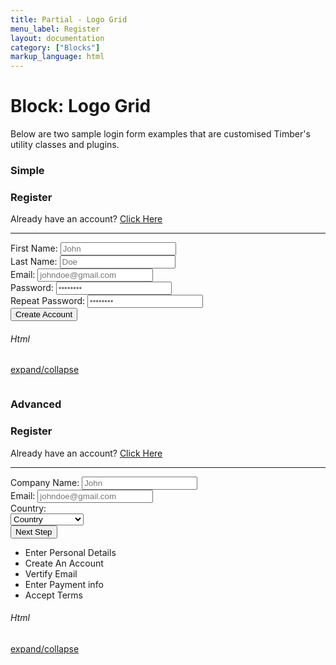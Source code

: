 ```yaml
---
title: Partial - Logo Grid
menu_label: Register
layout: documentation
category: ["Blocks"]
markup_language: html
---
```


<div class="section-block">
  <div class="row pt-40 pt-md-40">
    <div class="col w-9/12 w-md-full order-2 content-inner">
      <h1 class="font-light">Block: Logo Grid</h1>
      <p class="mb-10">Below are two sample login form examples that are customised Timber's utility classes and plugins.</p>
      <h3 class="font-light mt-80">Simple</h3>
      <!-- Register Section -->
      <div class="section-block bg-grey-ultralight">
        <div class="row">
          <div class="col w-8/12 offset-2">
            <div class="register-form-container card rounded size-xl bg-white border-grey-ultralight shadow-x3">
              <div class="row">
                <div class="col w-full px-0">
                  <h3>Register</h3>
                  <p class="mb-20">Already have an account? <a href="#" class="fade-location">Click Here</a></p>
                  <hr>
                </div>
              </div>
              <form class="register-form" action="#" method="post" novalidate="">
                <div class="row row-form">
                  <div class="col w-6/12">
                    <label>First Name:</label>
                    <input type="text" name="user_firstname" class="form-firstname form-element rounded size-md" placeholder="John" required="">
                  </div>
                  <div class="col w-6/12">
                    <label>Last Name:</label>
                    <input type="text" name="user_lastname" class="form-lastname form-element rounded size-md" placeholder="Doe" required="">
                  </div>
                </div>
                <div class="row">
                  <div class="col w-full px-0">
                    <label>Email:</label>
                    <input type="email" name="user_email" class="form-email form-element rounded size-md" placeholder="johndoe@gmail.com" required="">
                  </div>
                </div>
                <div class="row row-form">
                  <div class="col w-6/12">
                    <label>Password:</label>
                    <input type="password" name="user_password" class="form-password form-element rounded size-md" placeholder="••••••••" required="">
                  </div>
                  <div class="col w-6/12">
                    <label>Repeat Password:</label>
                    <input type="password" name="user_password_repeat" class="form-password form-element rounded size-md" placeholder="••••••••" required="">
                  </div>
                </div>
                <div class="row row-form">
                  <div class="col w-full mt-10">
                    <input type="submit" value="Create Account" class="form-submit button rounded size-md mb-0">
                  </div>
                </div>
              </form>
            </div>
          </div>
        </div>
      </div>
      <!-- Register Section End -->
      <!-- code -->
      <div class="flex items-center justify-between mt-30">
        <h6 class="uppercase">Html</h6>
        <a href="#html-example-1" class="collapsable mb-20 text-small color-grey color-active-blue">expand/collapse</a>
      </div>
      <div id="html-example-1" data-min-height="300" class="collapsable-target rounded p-20 overflow-y-scroll mb-0 bg-gradient-grey-ultralight border-l border-4 border-solid border-indigo">
        <pre class="m-0 language-html"><code class="inline-block scrolling-touch"><!--<div class="register-form-container card rounded size-xl bg-white border-grey-ultralight shadow-x3">
	<div class="row">
		<div class="col w-full px-0">
			<h3>Register</h3>
			<p class="mb-20">Already have an account? <a href="#" class="fade-location">Click Here</a></p>
			<hr>
		</div>
	</div>
	<form class="register-form" action="#" method="post" novalidate>
		<div class="row row-form">
			<div class="col w-6/12">
				<label>First Name:</label>
				<input type="text" name="user_firstname" class="form-firstname form-element rounded size-md" placeholder="John" required>
			</div>
			<div class="col w-6/12">
				<label>Last Name:</label>
				<input type="text" name="user_lastname" class="form-lastname form-element rounded size-md" placeholder="Doe" required>
			</div>
		</div>
		<div class="row">
			<div class="col w-full px-0">
				<label>Email:</label>
				<input type="email" name="user_email" class="form-email form-element rounded size-md" placeholder="johndoe@gmail.com" required>
			</div>
		</div>
		<div class="row row-form">
			<div class="col w-6/12">
				<label>Password:</label>
				<input type="password" name="user_password" class="form-password form-element rounded size-md" placeholder="••••••••" required>
			</div>
			<div class="col w-6/12">
				<label>Repeat Password:</label>
				<input type="password" name="user_password_repeat" class="form-password form-element rounded size-md" placeholder="••••••••" required>
			</div>
		</div>
		<div class="row row-form">
			<div class="col w-full mt-10">
				<input type="submit" value="Create Account" class="form-submit button rounded size-md mb-0">
			</div>
		</div>
	</form>
</div>
--></code></pre>
      </div>
      <!-- code -->
      <h3 class="font-light mt-80">Advanced</h3>
      <!-- Register Section -->
      <div class="section-block bg-grey-ultralight">
        <div class="row">
          <div class="col w-6/12 w-md-full offset-1 offset-md-0">
            <div class="register-form-container card rounded size-xl bg-white border-grey-ultralight shadow-x3">
              <div class="row">
                <div class="col w-full">
                  <h3>Register</h3>
                  <p class="mb-20">Already have an account? <a href="#" class="fade-location">Click Here</a></p>
                  <hr>
                </div>
              </div>
              <form class="register-form" action="#" method="post" novalidate="">
                <div class="row">
                  <div class="col w-full px-0">
                    <label>Company Name:</label>
                    <input type="text" name="user_company" class="form-companyname form-element rounded size-md" placeholder="John" required="">
                  </div>
                </div>
                <div class="row">
                  <div class="col w-full px-0">
                    <label>Email:</label>
                    <input type="email" name="user_email" class="form-email form-element rounded size-md" placeholder="johndoe@gmail.com" required="">
                  </div>
                </div>
                <div class="row">
                  <div class="col w-full px-0">
                    <label>Country:</label>
                    <div class="form-select size-md">
                      <select name="user_country" class="form-element rounded" required="">
                        <option selected="selected" value="">Country</option>
                        <option value="">Andorra</option>
                        <option value="">France</option>
                        <option value="">Germany</option>
                        <option value="">Norway</option>
                        <option value="">Sweden</option>
                        <option value="">United Kingdom</option>
                        <option value="">United States</option>
                      </select>
                    </div>
                  </div>
                </div>
                <div class="row">
                  <div class="col w-full px-0 mt-10">
                    <input type="submit" value="Next Step" class="form-submit button rounded size-md w-full mb-0">
                  </div>
                </div>
              </form>
            </div>
          </div>
          <div class="col w-4/12 hide-md">
            <ul class="progressline sticky pst-30 left">
              <li class="progressline-item active">
                <div class="progressline-content pb-20">
                  <span>Enter Personal Details</span>
                </div>
              </li>
              <li class="progressline-item disabled">
                <div class="progressline-content pb-20">
                  <span>Create An Account</span>
                </div>
              </li>
              <li class="progressline-item disabled">
                <div class="progressline-content pb-20">
                  <span>Vertify Email</span>
                </div>
              </li>
              <li class="progressline-item disabled">
                <div class="progressline-content pb-20">
                  <span>Enter Payment info</span>
                </div>
              </li>
              <li class="progressline-item disabled">
                <div class="progressline-content pb-20">
                  <span>Accept Terms</span>
                </div>
              </li>
            </ul>
          </div>
        </div>
      </div>
      <!-- Register Section End -->
      <!-- code -->
      <div class="flex items-center justify-between mt-30">
        <h6 class="uppercase">Html</h6>
        <a href="#html-example-2" class="collapsable mb-20 text-small color-grey color-active-blue">expand/collapse</a>
      </div>
      <div id="html-example-2" data-min-height="300" class="collapsable-target rounded p-20 overflow-y-scroll mb-0 bg-gradient-grey-ultralight border-l border-4 border-solid border-indigo">
        <pre class="m-0 language-html"><code class="inline-block scrolling-touch"><!--<div class="row">
	<div class="col w-6/12 w-md-full offset-1 offset-md-0">
		<div class="register-form-container card rounded size-xl bg-white border-grey-ultralight shadow-x3">
			<div class="row">
				<div class="col w-full">
					<h3>Register</h3>
					<p class="mb-20">Already have an account? <a href="#" class="fade-location">Click Here</a></p>
					<hr>
				</div>
			</div>
			<form class="register-form" action="#" method="post" novalidate>
				<div class="row">
					<div class="col w-full px-0">
						<label>Company Name:</label>
						<input type="text" name="user_company" class="form-companyname form-element rounded size-md" placeholder="John" required>
					</div>
				</div>
				<div class="row">
					<div class="col w-full px-0">
						<label>Email:</label>
						<input type="email" name="user_email" class="form-email form-element rounded size-md" placeholder="johndoe@gmail.com" required>
					</div>
				</div>
				<div class="row">
					<div class="col w-full px-0">
						<label>Country:</label>
						<div class="form-select size-md">
							<select name="user_country" class="form-element rounded" required>
								<option selected="selected" value="">Country</option>
								<option value="">Andorra</option>
								<option value="">France</option>
								<option value="">Germany</option>
								<option value="">Norway</option>
								<option value="">Sweden</option>
								<option value="">United Kingdom</option>
								<option value="">United States</option>
							</select>
						</div>
					</div>
				</div>
				<div class="row">
					<div class="col w-full px-0 mt-10">
						<input type="submit" value="Next Step" class="form-submit button rounded size-md w-full mb-0">
					</div>
				</div>
			</form>
		</div>
	</div>
	<div class="col w-4/12 hide-md">
		<ul class="progressline sticky pst-30 left">
			<li class="progressline-item active">
				<div class="progressline-content pb-20">
					<span>Enter Personal Details</span>
				</div>
			</li>
			<li class="progressline-item disabled">
				<div class="progressline-content pb-20">
					<span>Create An Account</span>
				</div>
			</li>
			<li class="progressline-item disabled">
				<div class="progressline-content pb-20">
					<span>Vertify Email</span>
				</div>
			</li>
			<li class="progressline-item disabled">
				<div class="progressline-content pb-20">
					<span>Enter Payment info</span>
				</div>
			</li>
			<li class="progressline-item disabled">
				<div class="progressline-content pb-20">
					<span>Accept Terms</span>
				</div>
			</li>
		</ul>
	</div>
</div>
--></code></pre>
      </div>
      <!-- code -->
    </div>
    <!-- Content Inner End -->
		<!-- {{ sidebar }} -->
  </div>
</div>
